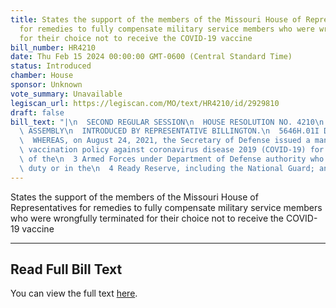 ```yaml
---
title: States the support of the members of the Missouri House of Representatives
  for remedies to fully compensate military service members who were wrongfully terminated
  for their choice not to receive the COVID-19 vaccine
bill_number: HR4210
date: Thu Feb 15 2024 00:00:00 GMT-0600 (Central Standard Time)
status: Introduced
chamber: House
sponsor: Unknown
vote_summary: Unavailable
legiscan_url: https://legiscan.com/MO/text/HR4210/id/2929810
draft: false
bill_text: "|\n  SECOND REGULAR SESSION\n  HOUSE RESOLUTION NO. 4210\n  102ND GENERAL\
  \ ASSEMBLY\n  INTRODUCED BY REPRESENTATIVE BILLINGTON.\n  5646H.01I DANARADEMANMILLER,ChiefClerk\n\
  \  WHEREAS, on August 24, 2021, the Secretary of Defense issued a mandatory\n  2\
  \ vaccination policy against coronavirus disease 2019 (COVID-19) for all members\
  \ of the\n  3 Armed Forces under Department of Defense authority who were on active\
  \ duty or in the\n  4 Ready Reserve, including the National Guard; and\n  5"
---
```

States the support of the members of the Missouri House of Representatives for remedies to fully compensate military service members who were wrongfully terminated for their choice not to receive the COVID-19 vaccine

---

## Read Full Bill Text

You can view the full text [here](https://legiscan.com/MO/text/HR4210/id/2929810).
